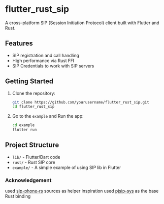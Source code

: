 # flutter_rust_sip

A cross-platform SIP (Session Initiation Protocol) client built with Flutter and Rust.

## Features

- SIP registration and call handling
- High performance via Rust FFI
- SIP Credentials to work with SIP servers

## Getting Started

1. Clone the repository:
    ```sh
    git clone https://github.com/yourusername/flutter_rust_sip.git
    cd flutter_rust_sip
    ```

2. Go to the `example` and Run the app:
    ```sh
    cd example
    flutter run
    ```

## Project Structure

- `lib/` - Flutter/Dart code
- `rust/` - Rust SIP core
- `example/` - A simple example of using SIP lib in Flutter

### Acknowledgement
used [sip-phone-rs](https://github.com/Charles-Schleich/sip-phone-rs) sources as helper inspiration
used [pjsip-sys](https://github.com/omortie/pjsip-sys) as the base Rust binding
